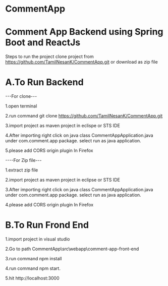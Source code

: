 # CommentApp

Comment App Backend using Spring Boot and ReactJs
======================================
Steps to run the project
clone project from https://github.com/TamilNesanK/CommentApp.git  or download as zip file

A.To Run Backend
================

---For clone---

1.open terminal

2.run command git clone https://github.com/TamilNesanK/CommentApp.git

3.import project as maven project in eclispe or STS IDE

4.After importing right click on java class CommentAppApplication.java under com.comment.app package. select run as java application.
 
5.please add CORS origin plugin In Firefox

----For Zip file---
 
1.extract zip file
 
2.import project as maven project in eclipse or STS IDE

3.After importing right click on java class CommentAppApplication.java under com.comment.app package. select run as java application.
 
4.please add CORS origin plugin In Firefox
 
B.To Run Frond End
================

1.import project in visual studio
 
2.Go to path CommentApp\src\webapp\comment-app-front-end

3.run command npm install

4.run command npm start.

5.hit http://localhost:3000
